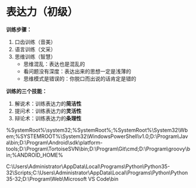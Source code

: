 # 表达力（初级）

 **训练步骤：**
 
 1. 口齿训练（音美）
 2. 语言训练（文采）
 3. 思维训练（智慧）
	 - 思维混乱：表达也是混乱的
	 - 看问题没有深度：表达出来的思想一定是浅薄的
	 - 思维模式是错误的：你脱口而出说的话肯定是错的

**训练的三个技能：**

1. 解说术：训练表达力的**简洁性**
2. 提问术：训练表达力的**灵活性**
3. 辩论术：训练表达力的**条理性**

%SystemRoot%\system32;%SystemRoot%;%SystemRoot%\System32\Wbem;%SYSTEMROOT%\System32\WindowsPowerShell\v1.0\;D:\Program\Java\bin;D:\Program\Android\sdk\platform-tools;D:\Program\TortoiseSVN\bin;D:\Program\Git\cmd;D:\Program\groovy\bin;%ANDROID_HOME%

C:\Users\Administrator\AppData\Local\Programs\Python\Python35-32\Scripts\;C:\Users\Administrator\AppData\Local\Programs\Python\Python35-32\;D:\Program\Web\Microsoft VS Code\bin